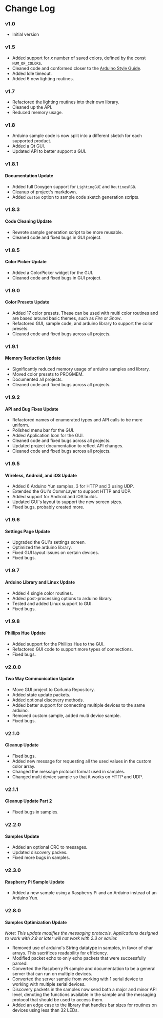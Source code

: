 # Change Log

### **v1.0**
* Initial version

### **v1.5**
* Added support for *x* number of saved colors, defined by the const `NUM_OF_COLORS`.
* Cleaned code and conformed closer to the [Arduino Style Guide](https://www.arduino.cc/en/Reference/StyleGuide).
* Added Idle timeout.
* Added 6 new lighting routines.

### **v1.7**
* Refactored the lighting routines into their own library.
* Cleaned up the API.
* Reduced memory usage.

### **v1.8**
* Arduino sample code is now split into a different sketch for each supported product.
* Added a Qt GUI.
* Updated API to better support a GUI.

### **v1.8.1**
#### Documentation Update
* Added full Doxygen support for `LightingGUI` and `RoutinesRGB`.
* Cleanup of project's markdown.
* Added `custom` option to sample code sketch generation scripts.

### **v1.8.3**
#### Code Cleaning Update
* Rewrote sample generation script to be more reusable.
* Cleaned code and fixed bugs in GUI project.

### **v1.8.5**
#### Color Picker Update
* Added a ColorPicker widget for the GUI.
* Cleaned code and fixed bugs in GUI project.

### **v1.9.0**
#### Color Presets Update
* Added 17 color presets. These can be used with multi color routines and are based around basic themes, such as *Fire* or *Snow*.
* Refactored GUI, sample code, and arduino library to support the color presets.
* Cleaned code and fixed bugs across all projects.

### **v1.9.1**
#### Memory Reduction Update
* Significantly reduced memory usage of arduino samples and library.
* Moved color presets to PROGMEM.
* Documented all projects.
* Cleaned code and fixed bugs across all projects.

### **v1.9.2**
#### API and Bug Fixes Update
* Refactored names of enumerated types and API calls to be more uniform.
* Polished menu bar for the GUI.
* Added Application Icon for the GUI.
* Cleaned code and fixed bugs across all projects.
* Updated project documentation to reflect API changes.
* Cleaned code and fixed bugs across all projects.

### **v1.9.5**
#### Wireless, Android, and iOS Update
* Added 6 Arduino Yun samples, 3 for HTTP and 3 using UDP.
* Extended the GUI's CommLayer to support HTTP and UDP.
* Added support for Android and iOS builds.
* Updated GUI's layout to support the new screen sizes.
* Fixed bugs, probably created more.

### **v1.9.6**
#### Settings Page Update
* Upgraded the GUI's settings screen.
* Optimized the arduino library.
* Fixed GUI layout issues on certain devices.
* Fixed bugs.

### **v1.9.7**
#### Arduino Library and Linux Update
* Added 4 single color routines.
* Added post-processing options to arduino library.
* Tested and added Linux support to GUI.
* Fixed bugs.

### **v1.9.8**
#### Phillips Hue Update
* Added support for the Phillips Hue to the GUI.
* Refactored GUI code to support more types of connections.
* Fixed bugs.

### **v2.0.0**
#### Two Way Communication Update
* Move GUI project to Corluma Repository.
* Added state update packets.
* Added optional discovery methods.
* Added better support for connecting multiple devices to the same arduino.
* Removed custom sample, added multi device sample.
* Fixed bugs.

### **v2.1.0**
#### Cleanup Update
* Fixed bugs.
* Added new message for requesting all the used values in the custom color array.
* Changed the message protocol format used in samples.
* Changed multi device sample so that it works on HTTP and UDP.

### **v2.1.1**
#### Cleanup Update Part 2
* Fixed bugs in samples.

### **v2.2.0**
#### Samples Update
* Added an optional CRC to messages.
* Updated discovery packes.
* Fixed more bugs in samples.

### **v2.3.0**
#### Raspberry Pi Sample Update
* Added a new sample using a Raspberry Pi and an Arduino instead of an Arduino Yun. 

### **v2.8.0**
#### Samples Optimization Update
*Note: This update modifies the messaging protocols. Applications designed to work with 2.8 or later will not work with 2.3 or earlier.*
* Removed use of arduino's String datatype in samples, in favor of char arrays. This sacrifices readability for efficiency.
* Modified packet echo to only echo packets that were successfully parsed.
* Converted the Raspberry Pi sample and documentation to be a general server that can run on multiple devices.
* Converted the server sample from working with 1 serial device to working with multiple serial devices.
* Discovery packets in the samples now send both a major and minor API level, denoting the functions available in the sample and the messaging protocol that should be used to access them.
* Added an edge case to the library that handles bar sizes for routines on devices using less than 32 LEDs.

